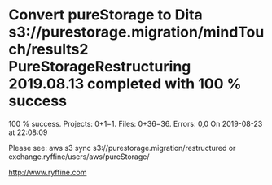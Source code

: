 # Convert pureStorage to Dita s3://purestorage.migration/mindTouch/results2 PureStorageRestructuring 2019.08.13 completed with 100 % success

100 % success. Projects: 0+1=1.  Files: 0+36=36. Errors: 0,0  On 2019-08-23 at 22:08:09



Please see: aws s3 sync s3://purestorage.migration/restructured or exchange.ryffine/users/aws/pureStorage/

http://www.ryffine.com
